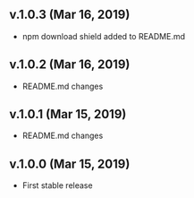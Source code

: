 ## v.1.0.3 (Mar 16, 2019)

- npm download shield added to README.md

## v.1.0.2 (Mar 16, 2019)

- README.md changes

## v.1.0.1 (Mar 15, 2019)

- README.md changes

## v.1.0.0 (Mar 15, 2019)

- First stable release
